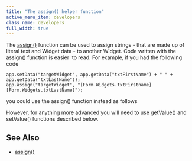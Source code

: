 ```yaml
---
title: "The assign() helper function"
active_menu_item: developers
class_name: developers
full_width: true
---
```



The [assign()](/developers/documentation/scripting-apis/client-api/widget-data-state-manipulation/assign) function can be used to assign strings - that are made up of literal text and Widget data - to another Widget. Code written with the assign() function is easier  to read. For example, if you had the following code

    app.setData("targetWidget", app.getData("txtFirstName") + " " + app.getData("txtLastName"));
    app.assign("targetWidget", "[Form.Widgets.txtFirstname] [Form.Widgets.txtLastName]");
   

you could use the assign() function instead as follows

However, for anything more advanced you will need to use getValue() and setValue() functions described below.

## See Also

 - [assign()](/developers/documentation/scripting-apis/client-api/widget-data-state-manipulation/assign)

